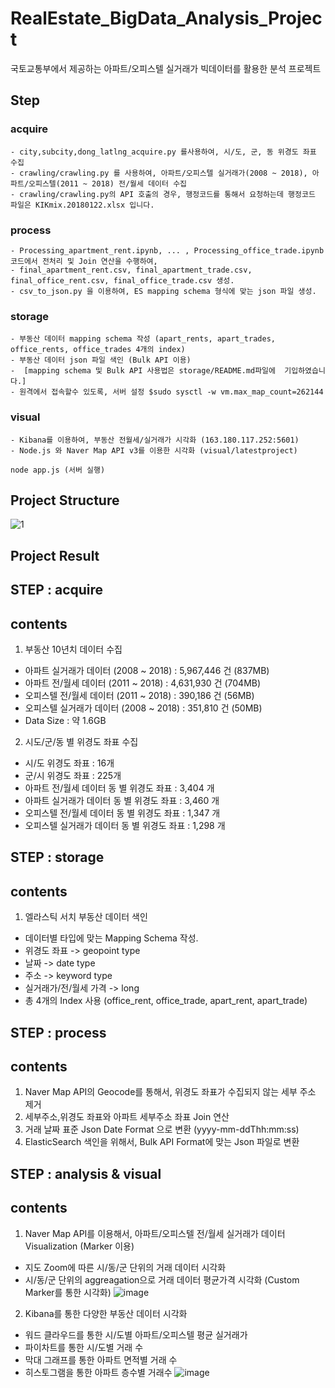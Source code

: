 # RealEstate_BigData_Analysis_Project
국토교통부에서 제공하는 아파트/오피스텔 실거래가 빅데이터를 활용한 분석 프로젝트

## Step

### acquire
	- city,subcity,dong_latlng_acquire.py 를사용하여, 시/도, 군, 동 위경도 좌표 수집
	- crawling/crawling.py 를 사용하여, 아파트/오피스텔 실거래가(2008 ~ 2018), 아파트/오피스텔(2011 ~ 2018) 전/월세 데이터 수집 
	- crawling/crawling.py의 API 호출의 경우, 행정코드를 통해서 요청하는데 행정코드 파일은 KIKmix.20180122.xlsx 입니다.
### process
	- Processing_apartment_rent.ipynb, ... , Processing_office_trade.ipynb 코드에서 전처리 및 Join 연산을 수행하여,
	- final_apartment_rent.csv, final_apartment_trade.csv, final_office_rent.csv, final_office_trade.csv 생성.
	- csv_to_json.py 을 이용하여, ES mapping schema 형식에 맞는 json 파일 생성. 
	
### storage
	- 부동산 데이터 mapping schema 작성 (apart_rents, apart_trades, office_rents, office_trades 4개의 index)
	- 부동산 데이터 json 파일 색인 (Bulk API 이용)
	-  [mapping schema 및 Bulk API 사용법은 storage/README.md파일에  기입하였습니다.]
	- 원격에서 접속할수 있도록, 서버 설정 $sudo sysctl -w vm.max_map_count=262144


### visual
	- Kibana를 이용하여, 부동산 전월세/실거래가 시각화 (163.180.117.252:5601)
	- Node.js 와 Naver Map API v3를 이용한 시각화 (visual/latestproject)
```
node app.js (서버 실행)
```

## Project Structure
![1](https://user-images.githubusercontent.com/25413011/41504455-4915395a-722a-11e8-8277-a77db0900895.jpg)

## Project Result

## STEP : acquire

## contents
1. 부동산 10년치 데이터 수집
- 아파트 실거래가 데이터 (2008 ~ 2018) : 5,967,446 건 (837MB)
- 아파트 전/월세 데이터 (2011 ~ 2018) : 4,631,930 건 (704MB)
- 오피스텔 전/월세 데이터 (2011 ~ 2018) : 390,186 건 (56MB)
- 오피스텔 실거래가 데이터 (2008 ~ 2018) : 351,810 건 (50MB)
- Data Size : 약 1.6GB

2. 시도/군/동 별 위경도 좌표 수집
- 시/도 위경도 좌표 : 16개
- 군/시 위경도 좌표 : 225개
- 아파트 전/월세 데이터 동 별 위경도 좌표 : 3,404 개
- 아파트 실거래가 데이터 동 별 위경도 좌표 : 3,460 개
- 오피스텔 전/월세 데이터 동 별 위경도 좌표 : 1,347 개
- 오피스텔 실거래가 데이터 동 별 위경도 좌표 : 1,298 개

## STEP : storage

## contents
1. 엘라스틱 서치 부동산 데이터 색인
- 데이터별 타입에 맞는 Mapping Schema 작성.
- 위경도 좌표 -> geopoint type
- 날짜 -> date type
- 주소 -> keyword type
- 실거래가/전/월세 가격 -> long
- 총 4개의 Index 사용 (office_rent, office_trade, apart_rent, apart_trade)

## STEP : process

## contents
1. Naver Map API의 Geocode를 통해서, 위경도 좌표가 수집되지 않는 세부 주소 제거
2. 세부주소,위경도 좌표와 아파트 세부주소 좌표 Join 연산
3. 거래 날짜 표준 Json Date Format 으로 변환 (yyyy-mm-ddThh:mm:ss)
4. ElasticSearch 색인을 위해서, Bulk API Format에 맞는 Json 파일로 변환

## STEP : analysis & visual

## contents
1. Naver Map API를  이용해서, 아파트/오피스텔 전/월세 실거래가 데이터 Visualization (Marker 이용)
- 지도 Zoom에 따른 시/동/군 단위의 거래 데이터 시각화
- 시/동/군 단위의 aggreagation으로 거래 데이터 평균가격 시각화 (Custom Marker를 통한 시각화)
![image](https://user-images.githubusercontent.com/25413011/41417195-9a102554-7027-11e8-9b31-543d52c73409.png)

2. Kibana를 통한 다양한 부동산 데이터 시각화
- 워드 클라우드를 통한 시/도별 아파트/오피스텔 평균 실거래가
- 파이차트를 통한 시/도별 거래 수
- 막대 그래프를 통한 아파트 면적별 거래 수
- 히스토그램을 통한 아파트 층수별 거래수 
![image](https://user-images.githubusercontent.com/25413011/41417204-a1547bb2-7027-11e8-9fba-430754c58a63.png)


